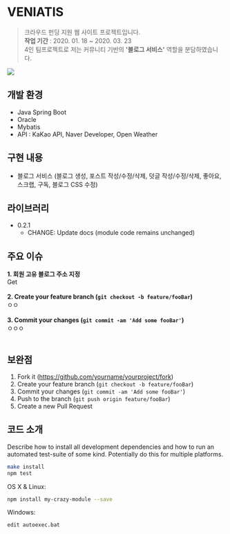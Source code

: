 # VENIATIS
> 크라우드 펀딩 지원 웹 사이트 프로젝트입니다. <br>
<b>작업 기간</b> : 2020. 01. 18 ~ 2020. 03. 23 <br>
4인 팀프로젝트로 저는 커뮤니티 기반의 <b>'블로그 서비스'</b> 역할을 분담하였습니다.

![](header.png)

## 개발 환경
- Java Spring Boot
- Oracle
- Mybatis
- API : KaKao API, Naver Developer, Open Weather


## 구현 내용
- 블로그 서비스 (블로그 생성, 포스트 작성/수정/삭제, 덧글 작성/수정/삭제, 좋아요, 스크랩, 구독, 블로그 CSS 수정)

## 라이브러리

* 0.2.1
    * CHANGE: Update docs (module code remains unchanged)

## 주요 이슈

<b>1. 회원 고유 블로그 주소 지정</b><br>
Get<br><br>
<b>2. Create your feature branch (`git checkout -b feature/fooBar`)</b><br>
ㅇㅇ<br><br>
<b>3. Commit your changes (`git commit -am 'Add some fooBar'`)</b><br>
ㅇㅇㅇ<br><br>
## 보완점

1. Fork it (<https://github.com/yourname/yourproject/fork>)
2. Create your feature branch (`git checkout -b feature/fooBar`)
3. Commit your changes (`git commit -am 'Add some fooBar'`)
4. Push to the branch (`git push origin feature/fooBar`)
5. Create a new Pull Request

<!-- Markdown link & img dfn's -->
[npm-image]: https://img.shields.io/npm/v/datadog-metrics.svg?style=flat-square
[npm-url]: https://npmjs.org/package/datadog-metrics
[npm-downloads]: https://img.shields.io/npm/dm/datadog-metrics.svg?style=flat-square
[travis-image]: https://img.shields.io/travis/dbader/node-datadog-metrics/master.svg?style=flat-square
[travis-url]: https://travis-ci.org/dbader/node-datadog-metrics
[wiki]: https://github.com/yourname/yourproject/wiki


## 코드 소개

Describe how to install all development dependencies and how to run an automated test-suite of some kind. Potentially do this for multiple platforms.

```sh
make install
npm test
```
OS X & Linux:

```sh
npm install my-crazy-module --save
```

Windows:

```sh
edit autoexec.bat
```
